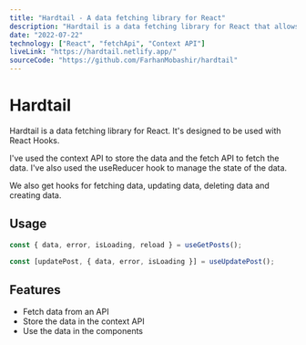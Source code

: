 ```yaml
---
title: "Hardtail - A data fetching library for React"
description: "Hardtail is a data fetching library for React that allows you to fetch data in a declarative way."
date: "2022-07-22"
technology: ["React", "fetchApi", "Context API"]
liveLink: "https://hardtail.netlify.app/"
sourceCode: "https://github.com/FarhanMobashir/hardtail"
---
```


# Hardtail

Hardtail is a data fetching library for React. It's designed to be used with React Hooks.

I've used the context API to store the data and the fetch API to fetch the data. I've also used the useReducer hook to manage the state of the data.

We also get hooks for fetching data, updating data, deleting data and creating data.

## Usage

```js
const { data, error, isLoading, reload } = useGetPosts();

const [updatePost, { data, error, isLoading }] = useUpdatePost();
```

## Features

- Fetch data from an API
- Store the data in the context API
- Use the data in the components
